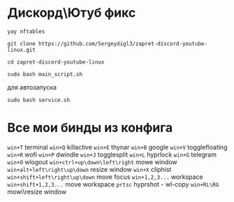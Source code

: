 # Дискорд\Ютуб фикс
````
yay nftables
````
````
git clone https://github.com/Sergeydigl3/zapret-discord-youtube-linux.git
````
````
cd zapret-discord-youtube-linux
````
````
sudo bash main_script.sh
````
для автозапуска
````
sudo bash service.sh
````

# Все мои бинды из конфига
`win+T` terminal
`win+Q` killactive
`win+E` thynar
`win+B` google
`win+V` togglefloating
`win+R` wofi
`win+P` dwindle
`win+J` togglesplit 
`win+L` hyprlock
`win+G` telegram
`win+O` wlogout
`win+ctrl+up\down\left\right` mowe window
`win+alt+left\right\up\down` resize window
`win+X` cliphist
`win+shift+left\right\up\down` move focus
`win+1,2,3...` workspace
`win+shift+1,2,3...` move workspace
`prtsc` hyprshot - wl-copy
`win+RL\RG` mowi\resize window
